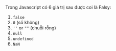 Trong Javascript có 6 giá trị sau được coi là Falsy:

1.  `false`
2.  `0` (số không)
3.  `''` or `""` (chuỗi rỗng)
4.  `null`
5.  `undefined`
6.  `NaN`